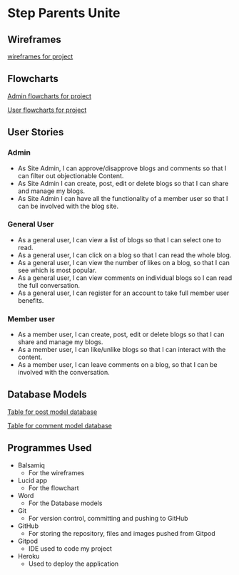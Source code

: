 # Step Parents Unite

## Wireframes
[wireframes for project](./assets/wireframes/step-parents-unite.pdf)

## Flowcharts
[Admin flowcharts for project](./assets/wireframes/admin-chart.pdf)

[User flowcharts for project](./assets/wireframes/user-flowchart.pdf)

## User Stories

### Admin

- As Site Admin, I can approve/disapprove blogs and comments so that I can filter out objectionable Content.
- As Site Admin I can create, post, edit or delete blogs so that I can share and manage my blogs.
- As Site Admin I can have all the functionality of a member user so that I can be involved with the blog site.

### General User

- As a general user, I can view a list of blogs so that I can select one to read.
- As a general user, I can click on a blog so that I can read the whole blog.
- As a general user, I can view the number of likes on a blog, so that I can see which is most popular.
- As a general user, I can view comments on individual blogs so I can read the full conversation.
- As a general user, I can register for an account to take full member user benefits.

### Member user

- As a member user, I can create, post, edit or delete blogs so that I can share and manage my blogs.
- As a member user, I can like/unlike blogs so that I can interact with the content.
- As a member user, I can leave comments on a blog, so that I can be involved with the conversation.

## Database Models

[Table for post model database](./assets/wireframes/post-model.pdf)

[Table for comment model database](./assets/wireframes/comments-model.pdf)

## Programmes Used

- Balsamiq
    - For the wireframes
- Lucid app
    - For the flowchart
- Word
    - For the Database models
- Git 
    - For version control, committing and pushing to GitHub
- GitHub
    - For storing the repository, files and images pushed from Gitpod
- Gitpod
    - IDE used to code my project
- Heroku
    - Used to deploy the application